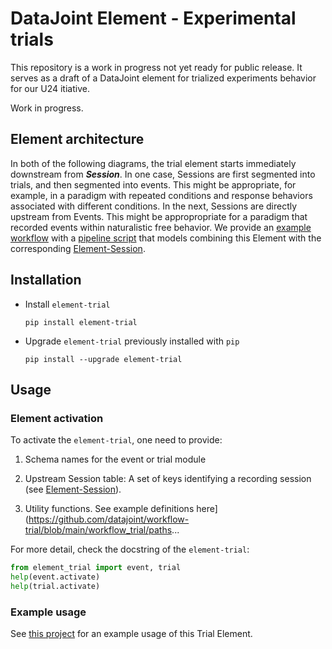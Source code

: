 # DataJoint Element - Experimental trials
This repository is a work in progress not yet ready for public release.
It serves as a draft of a DataJoint element for trialized experiments behavior
for our U24 itiative.

Work in progress.

## Element architecture

In both of the following diagrams, the trial element starts immediately downstream from ***Session***. In one case, Sessions are first segmented into trials, and then segmented into events. This might be appropriate, for example, in a paradigm with repeated conditions and response behaviors associated with different conditions. In the next, Sessions are directly upstream from Events. This might be appropropriate for a paradigm that recorded events within naturalistic free behavior.
We  provide an [example workflow](https://github.com/datajoint/workflow-trial/) with a
[pipeline script](https://github.com/datajoint/workflow-trial/blob/main/workflow_trial/pipeline.py) that models combining this Element with the corresponding [Element-Session](https://github.com/datajoint/element-session).


<!---
![element-trial diagram](images/attached_trial_element_trialized.svg)
![element-trial diagram](images/attached_trial_element_events.svg)
-->

## Installation

+ Install `element-trial`
    ```
    pip install element-trial
    ```

+ Upgrade `element-trial` previously installed with `pip`
    ```
    pip install --upgrade element-trial
    ```

<!---
+ Install `element-interface`

    + `element-interface` is a dependency of `element-trial`, however it is not contained within `requirements.txt`.

    ```
    pip install "element-interface @ git+https://github.com/datajoint/element-interface"
    ```
-->

## Usage

### Element activation

To activate the `element-trial`, one need to provide:

1. Schema names for the event or trial module

2. Upstream Session table: A set of keys identifying a recording session (see [Element-Session](https://github.com/datajoint/element-session)).
3. Utility functions. See example definitions here](https://github.com/datajoint/workflow-trial/blob/main/workflow_trial/paths...

For more detail, check the docstring of the `element-trial`:
```python
from element_trial import event, trial
help(event.activate)
help(trial.activate)
```

### Example usage

See [this project](https://github.com/datajoint/workflow-trial) for an example usage of this Trial Element.
